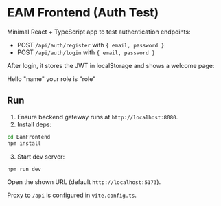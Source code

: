 # EAM Frontend (Auth Test)

Minimal React + TypeScript app to test authentication endpoints:

- POST `/api/auth/register` with `{ email, password }`
- POST `/api/auth/login` with `{ email, password }`

After login, it stores the JWT in localStorage and shows a welcome page:

Hello "name" your role is "role"

## Run

1. Ensure backend gateway runs at `http://localhost:8080`.
2. Install deps:

```bash
cd EamFrontend
npm install
```

3. Start dev server:

```bash
npm run dev
```

Open the shown URL (default `http://localhost:5173`).

Proxy to `/api` is configured in `vite.config.ts`.